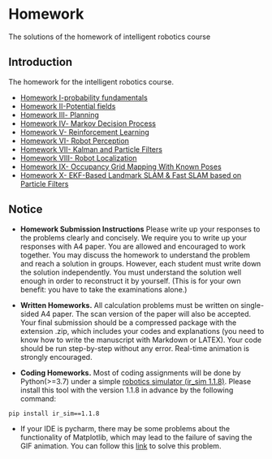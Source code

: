 # Homework
The solutions of the homework of intelligent robotics course

## Introduction 

The homework for the intelligent robotics course.

- [Homework Ⅰ-probability fundamentals](https://github.com/Intelligent-Robot-Course/Homework/tree/main/hw1)
- [Homework Ⅱ-Potential fields](https://github.com/Intelligent-Robot-Course/Homework/tree/main/hw2)
- [Homework Ⅲ- Planning](https://github.com/Intelligent-Robot-Course/Homework/tree/main/hw3)
- [Homework Ⅳ- Markov Decision Process](https://github.com/Intelligent-Robot-Course/Homework/tree/main/hw4)
- [Homework V- Reinforcement Learning](https://github.com/Intelligent-Robot-Course/Homework/tree/main/hw5)
- [Homework VI- Robot Perception](https://github.com/Intelligent-Robot-Course/Homework/tree/main/hw6)
- [Homework VII- Kalman and Particle Filters](https://github.com/Intelligent-Robot-Course/Homework/blob/main/hw7/readme_1D_kalman_and_particle_filter.md)
- [Homework VIII- Robot Localization](https://github.com/Intelligent-Robot-Course/Homework/blob/main/hw7/readme.md)
- [Homework IX- Occupancy Grid Mapping With Known Poses](https://github.com/Intelligent-Robot-Course/Homework/tree/main/hw8)
- [Homework X- EKF-Based Landmark SLAM & Fast SLAM based on Particle Filters](https://github.com/Intelligent-Robot-Course/Homework/tree/main/hw9)

## Notice

- **Homework Submission Instructions** Please write up your responses to the problems clearly and concisely. We require you to write up your responses with A4 paper. You are allowed and encouraged to work together. You may discuss the homework to understand the problem and reach a solution in groups. However, each student must write down the solution independently. You must understand the solution well enough in order to reconstruct it by yourself. (This is for your own benefit: you have to take the examinations alone.)

- **Written Homeworks.** All calculation problems must be written on single-sided A4 paper. The scan version of the paper will also be accepted. Your final submission should be a compressed package with the extension .zip, which includes your codes and explanations (you need to know how to write the manuscript with Markdown or LATEX). Your code should be run step-by-step without any error. Real-time animation is strongly encouraged. 

- **Coding Homeworks.** Most of coding assignments will be done by Python(>=3.7) under a simple [robotics simulator (ir_sim 1.1.8)](https://github.com/hanruihua/ir_sim). Please install this tool with the version 1.1.8 in advance by the following command:

```
pip install ir_sim==1.1.8
```

- If your IDE is pycharm, there may be some problems about the functionality of Matplotlib, which may lead to the failure of saving the GIF animation. You can follow this [link](https://blog.csdn.net/Weiai_520/article/details/106437605) to solve this problem. 

